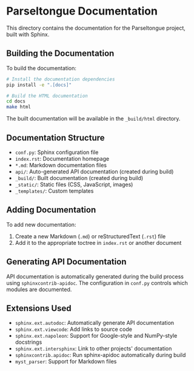 # Parseltongue Documentation

This directory contains the documentation for the Parseltongue project, built with Sphinx.

## Building the Documentation

To build the documentation:

```bash
# Install the documentation dependencies
pip install -e ".[docs]"

# Build the HTML documentation
cd docs
make html
```

The built documentation will be available in the `_build/html` directory.

## Documentation Structure

- `conf.py`: Sphinx configuration file
- `index.rst`: Documentation homepage
- `*.md`: Markdown documentation files
- `api/`: Auto-generated API documentation (created during build)
- `_build/`: Built documentation (created during build)
- `_static/`: Static files (CSS, JavaScript, images)
- `_templates/`: Custom templates

## Adding Documentation

To add new documentation:

1. Create a new Markdown (`.md`) or reStructuredText (`.rst`) file
2. Add it to the appropriate toctree in `index.rst` or another document

## Generating API Documentation

API documentation is automatically generated during the build process using `sphinxcontrib-apidoc`. 
The configuration in `conf.py` controls which modules are documented.

## Extensions Used

- `sphinx.ext.autodoc`: Automatically generate API documentation
- `sphinx.ext.viewcode`: Add links to source code
- `sphinx.ext.napoleon`: Support for Google-style and NumPy-style docstrings
- `sphinx.ext.intersphinx`: Link to other projects' documentation
- `sphinxcontrib.apidoc`: Run sphinx-apidoc automatically during build
- `myst_parser`: Support for Markdown files
